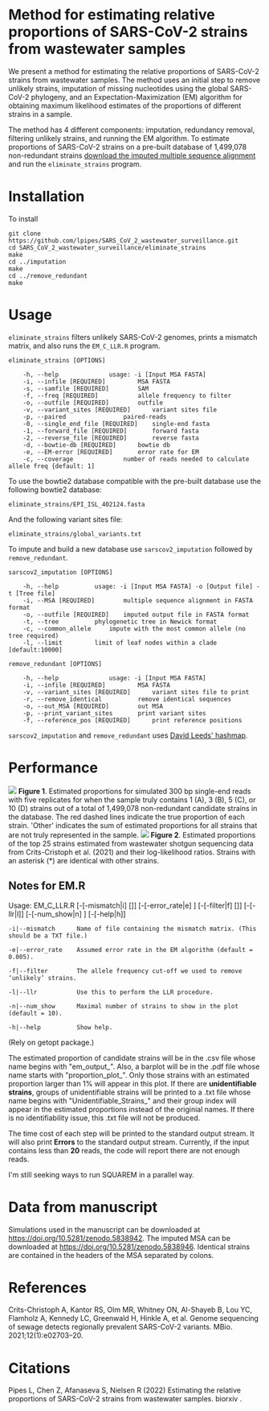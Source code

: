 # Method for estimating relative proportions of SARS-CoV-2 strains from wastewater samples
We present a method for estimating the relative proportions of SARS-CoV-2 strains from wastewater samples. The method uses an initial step to remove unlikely strains, imputation of missing nucleotides using the global SARS-CoV-2 phylogeny, and an Expectation-Maximization (EM) algorithm for obtaining maximum likelihood estimates of the proportions of different strains in a sample.

The method has 4 different components: imputation, redundancy removal, filtering unlikely strains, and running the EM algorithm. To estimate proportions of SARS-CoV-2 strains on a pre-built database of 1,499,078 non-redundant strains <a href="https://doi.org/10.5281/zenodo.5838946">download the imputed multiple sequence alignment<a/> and run the `eliminate_strains` program.

# Installation
To install
	
	git clone https://github.com/lpipes/SARS_CoV_2_wastewater_surveillance.git
	cd SARS_CoV_2_wastewater_surveillance/eliminate_strains
	make
	cd ../imputation
	make
	cd ../remove_redundant
	make

# Usage
`eliminate_strains` filters unlikely SARS-CoV-2 genomes, prints a mismatch matrix, and also runs the `EM_C_LLR.R` program.

	eliminate_strains [OPTIONS]
	
		-h, --help				usage: -i [Input MSA FASTA]
		-i, --infile [REQUIRED]			MSA FASTA
		-s, --samfile [REQUIRED]		SAM
		-f, --freq [REQUIRED]			allele frequency to filter
		-o, --outfile [REQUIRED]		outfile
		-v, --variant_sites [REQUIRED]		variant sites file
		-p, --paired				paired-reads
		-0, --single_end_file [REQUIRED]	single-end fasta
		-1, --forward_file [REQUIRED]		forward fasta
		-2, --reverse_file [REQUIRED]		reverse fasta
		-d, --bowtie-db [REQUIRED]		bowtie db
		-e, --EM-error [REQUIRED]		error rate for EM
		-c, --coverage				number of reads needed to calculate allele freq {default: 1]
	
To use the bowtie2 database compatible with the pre-built database use the following bowtie2 database:
	
	eliminate_strains/EPI_ISL_402124.fasta

And the following variant sites file:
	
	eliminate_strains/global_variants.txt

To impute and build a new database use `sarscov2_imputation` followed by `remove_redundant`.

	sarscov2_imputation [OPTIONS]
	
		-h, --help			usage: -i [Input MSA FASTA] -o [Output file] -t [Tree file]
		-i, --MSA [REQUIRED]		multiple sequence alignment in FASTA format
		-o, --outfile [REQUIRED]	imputed output file in FASTA format
		-t, --tree			phylogenetic tree in Newick format
		-c, --common_allele		impute with the most common allele (no tree required)
		-l, --limit			limit of leaf nodes within a clade [default:10000]

	remove_redundant [OPTIONS]
	
		-h, --help				usage: -i [Input MSA FASTA]
		-i, --infile [REQUIRED]			MSA FASTA
		-v, --variant_sites [REQUIRED]		variant sites file to print
		-r, --remove_identical			remove identical sequences
		-o, --out_MSA [REQUIRED]		out MSA
		-p, --print_variant_sites		print variant sites
		-f, --reference_pos [REQUIRED]		print reference positions

`sarscov2_imputation` and `remove_redundant` uses <a href="https://github.com/DavidLeeds/hashmap">David Leeds' hashmap</a>.

# Performance
<img src="https://github.com/lpipes/SARS_CoV_2_wastewater_surveillance/blob/main/single_end_300bp.png?raw=true">
<b>Figure 1</b>. Estimated proportions for simulated 300 bp single-end reads with five replicates for when the sample truly contains 1 (A), 3 (B), 5 (C), or 10 (D) strains out of a total of 1,499,078 non-redundant candidate strains in the database. The red dashed lines indicate the true proportion of each strain. 'Other' indicates the sum of estimated proportions for all strains that are not truly represented in the sample.
<img src="https://github.com/lpipes/SARS_CoV_2_wastewater_surveillance/blob/main/bayarea.png?raw=true">
<b>Figure 2</b>. Estimated proportions of the top 25 strains estimated from wastewater shotgun sequencing data from Crits-Cristoph et al. (2021) and their log-likelihood ratios. Strains with an asterisk (*) are identical with other strains. 

## Notes for EM.R
Usage: EM_C_LLR.R [-[-mismatch|i] [<character>]] [-[-error_rate|e] <double>] [-[-filter|f] [<double>]] [-[-llr|l]] [-[-num_show|n] <integer>] [-[-help|h]]
    
    -i|--mismatch      Name of file containing the mismatch matrix. (This should be a TXT file.)
    
    -e|--error_rate    Assumed error rate in the EM algorithm (default = 0.005).
    
    -f|--filter        The allele frequency cut-off we used to remove ‘unlikely’ strains.
    
    -l|--llr           Use this to perform the LLR procedure.
    
    -n|--num_show      Maximal number of strains to show in the plot (default = 10).
    
    -h|--help          Show help.
    
 (Rely on getopt package.)

The estimated proportion of candidate strains will be in the .csv file whose name begins with "em_output_". Also, a barplot will be in the .pdf file whose name starts with "proportion_plot_". Only those strains with an estimated proportion larger than 1% will appear in this plot. If there are **unidentifiable strains**, groups of unidentifiable strains will be printed to a .txt file whose name begins with "Unidentifiable_Strains_" and their group index will appear in the estimated proportions instead of the originial names. If there is no identifiability issue, this .txt file will not be produced.

The time cost of each step will be printed to the standard output stream. It will also print **Errors**  to the standard output stream. Currently, if the input contains less than **20** reads, the code will report there are not enough reads.

I'm still seeking ways to run SQUAREM in a parallel way.

# Data from manuscript
Simulations used in the manuscript can be downloaded at <a href="https://doi.org/10.5281/zenodo.5838942">https://doi.org/10.5281/zenodo.5838942</a>. The imputed MSA can be downloaded at <a href="https://doi.org/10.5281/zenodo.5838946">https://doi.org/10.5281/zenodo.5838946</a>. Identical strains are contained in the headers of the MSA separated by colons.

# References

Crits-Christoph A, Kantor RS, Olm MR, Whitney ON, Al-Shayeb B, Lou YC, Flamholz A, Kennedy LC, Greenwald H, Hinkle A, et al. Genome sequencing of sewage detects regionally prevalent SARS-CoV-2 variants. MBio. 2021;12(1):e02703–20.

# Citations
Pipes L, Chen Z, Afanaseva S, Nielsen R (2022) Estimating the relative proportions of SARS-CoV-2 strains from wastewater samples. biorxiv .
